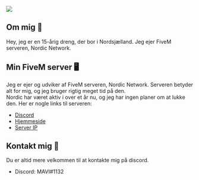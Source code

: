 ![](https://imgur.com/5PHCAC9.gif)
## Om mig 🧐

Hey, jeg er en 15-årig dreng, der bor i Nordsjælland. Jeg ejer FiveM serveren, Nordic Network.

## Min FiveM server 🖥
Jeg er ejer og udviker af FiveM serveren, Nordic Network. Serveren betyder alt for mig, og jeg bruger rigtig meget tid på den. <br> Nordic har været aktiv i over et år nu, og jeg har ingen planer om at lukke den. Her er nogle links til serveren:

- [Discord][discord]
- [Hjemmeside][website]
- [Server IP][serverip]

## Kontakt mig 📲
Du er altid mere velkommen til at kontakte mig på discord.

- Discord: MAVI#1132

</details>

[website]: https://nordicnetwork.dk
[discord]: https://discord.gg/nordicnetwork
[serverip]: https://servers.fivem.net/servers/detail/8k4bvb
